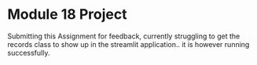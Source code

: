 # Module 18 Project

Submitting this Assignment for feedback, currently struggling to get the records class to show up in the streamlit application.. it is however running successfully.  
